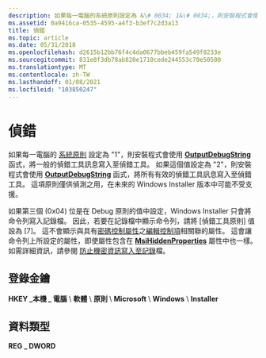 ```yaml
---
description: 如果每一電腦的系統原則設定為 &\# 0034; 1&\# 0034;，則安裝程式會使用 OutputDebugString 函式，將一般的偵錯工具訊息寫入偵錯工具。
ms.assetid: 0a9416ca-0535-4595-a4f3-b3ef7c2d3a13
title: 偵錯
ms.topic: article
ms.date: 05/31/2018
ms.openlocfilehash: d2615b12bb76f4c4da0677bbeb459fa549f8233e
ms.sourcegitcommit: 831e8f3db78ab820e1710cede244553c70e50500
ms.translationtype: MT
ms.contentlocale: zh-TW
ms.lasthandoff: 01/08/2021
ms.locfileid: "103850247"
---
```

# <a name="debug"></a>偵錯

如果每一電腦的 [系統原則](system-policy.md) 設定為 "1"，則安裝程式會使用 [**OutputDebugString**](/windows/desktop/api/debugapi/nf-debugapi-outputdebugstringw) 函式，將一般的偵錯工具訊息寫入至偵錯工具。 如果這個值設定為 "2"，則安裝程式會使用 [**OutputDebugString**](/windows/desktop/api/debugapi/nf-debugapi-outputdebugstringw) 函式，將所有有效的偵錯工具訊息寫入至偵錯工具。 這項原則僅供偵測之用，在未來的 Windows Installer 版本中可能不受支援。

如果第三個 (0x04) 位是在 Debug 原則的值中設定，Windows Installer 只會將命令列寫入記錄檔。 因此，若要在記錄檔中顯示命令列，請將 [偵錯工具原則] 值設為 [7]。 這不會顯示與具有[密碼控制屬性](password-control-attribute.md)之[編輯控制項](edit-control.md)相關聯的屬性。 這會讓命令列上所設定的屬性，即使屬性包含在 [**MsiHiddenProperties**](msihiddenproperties.md) 屬性中也一樣。 如需詳細資訊，請參閱 [防止機密資訊寫入至記錄](preventing-confidential-information-from-being-written-into-the-log-file.md)檔。

## <a name="registry-key"></a>登錄金鑰

**HKEY \_本機 \_ 電腦** \\ **軟體** \\ **原則** \\ **Microsoft** \\ **Windows** \\ **Installer**

## <a name="data-type"></a>資料類型

**REG \_ DWORD**

 

 
